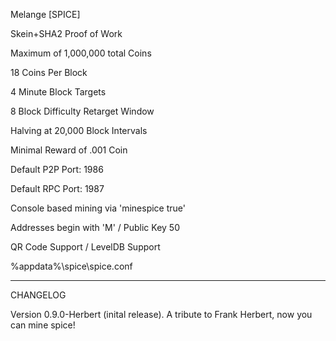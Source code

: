 Melange [SPICE]

Skein+SHA2 Proof of Work

Maximum of 1,000,000 total Coins

18 Coins Per Block

4 Minute Block Targets

8 Block Difficulty Retarget Window

Halving at 20,000 Block Intervals

Minimal Reward of .001 Coin

Default P2P Port: 1986

Default RPC Port: 1987

Console based mining via 'minespice true'

Addresses begin with 'M' / Public Key 50

QR Code Support / LevelDB Support

%appdata%\spice\spice.conf

-----------------------------------------

CHANGELOG

Version 0.9.0-Herbert (inital release). A tribute to Frank Herbert, now you can mine spice!






